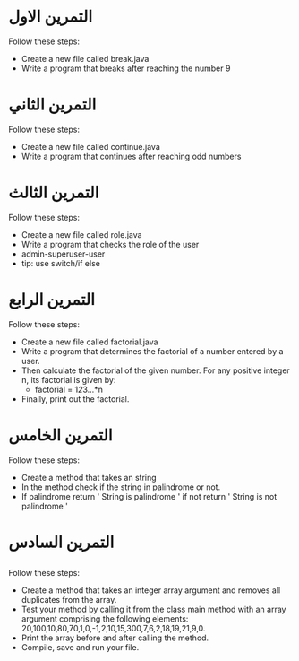 
# التمرين الاول
Follow these steps:
- Create a new file called break.java
- Write a program that breaks after reaching the number 9


# التمرين الثاني
Follow these steps:
- Create a new file called continue.java
- Write a program that continues after reaching odd numbers


# التمرين الثالث
Follow these steps:
- Create a new file called role.java
- Write a program that checks the role of the user
- admin-superuser-user
- tip: use switch/if else

# التمرين الرابع
Follow these steps:
- Create a new file called factorial.java
- Write a program that determines the factorial of a number entered by a user.
- Then calculate the factorial of the given number. For any positive integer n, its factorial is given by:
    - factorial = 1*2*3...*n
- Finally, print out the factorial.
# التمرين الخامس

Follow these steps:
- Create a method that takes an string
- In the method check if the string in palindrome or not.
- If palindrome return ' String is palindrome ' if not return '  String is not palindrome '
# التمرين السادس
## 

Follow these steps:
- Create a method that takes an integer array argument and removes all duplicates from the array.
- Test your method by calling it from the class main method with an array argument comprising the following elements: 20,100,10,80,70,1,0,-1,2,10,15,300,7,6,2,18,19,21,9,0.
- Print the array before and after calling the method.
- Compile, save and run your file.

